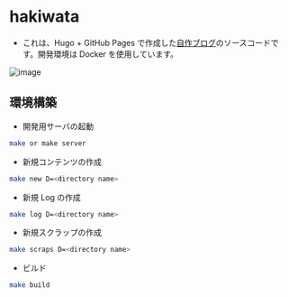 # hakiwata

- これは、Hugo + GitHub Pages で作成した[自作ブログ](https://hakiwata.jp/)のソースコードです。開発環境は Docker を使用しています。

![image](https://user-images.githubusercontent.com/44946173/141357296-4d6d5f3f-16f5-4ac2-a2c3-d0c6673041ec.png)


## 環境構築

- 開発用サーバの起動

```bash
make or make server
```

- 新規コンテンツの作成

```bash
make new D=<directory name>
```

- 新規 Log の作成

```bash
make log D=<directory name>
```

- 新規スクラップの作成

```bash
make scraps D=<directory name>
```

- ビルド

```bash
make build
```

